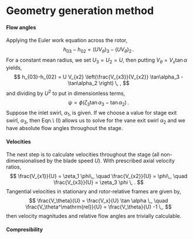 # Geometry generation method

#### Flow angles

Applying the Euler work equation across the rotor,
$$
h_{03} - h_{02} = (U V_\theta)_3 - (U V_\theta)_2 \, .
$$
For a constant mean radius, we set $U_3=U_2=U$, then putting $V_\theta = V_x
\tan \alpha$ yields,
$$
h_{03}-h_{02} = U V_{x2} \left(\frac{V_{x3}}{V_{x2}} \tan\alpha_3 - \tan\alpha_2 \right) \, ,
$$
and dividing by $U^2$ to put in dimensionless terms,
$$
\psi = \phi \left(\zeta_3 \tan\alpha_3 - \tan\alpha_2 \right) \, . \tag{I}
$$
Suppose the inlet swirl, $\alpha_1$, is given. If we choose a value for stage exit swirl,
$\alpha_3$, then Eqn.\ (I) allows us to solve for the vane exit swirl
$\alpha_2$ and we have absolute flow angles throughout the stage.

#### Velocities

The next step is to calculate velocities throughout the stage (all
non-dimensionalised by the blade speed $U$). With prescribed axial velocity
ratios,
$$
\frac{V_{x1}}{U} = \zeta_1 \phi\,, \quad \frac{V_{x2}}{U} = \phi\,, \quad \frac{V_{x3}}{U} = \zeta_3 \phi \, .
$$
Tangential velocities in stationary and rotor-relative frames are given by,
$$
\frac{V_\theta}{U} = \frac{V_x}{U} \tan \alpha \,, \quad \frac{V_\theta^\mathrm{rel}}{U} =  \frac{V_\theta}{U} -1 \,,
$$
then velocity magnitudes and relative flow angles are trivially calculable.

#### Compresibility
